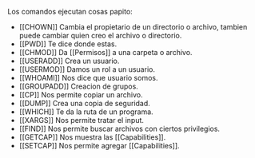 Los comandos ejecutan cosas papito:
- [[CHOWN]] Cambia el propietario de un directorio o archivo, tambien puede cambiar quien creo el archivo o directorio.
- [[PWD]] Te dice donde estas.
- [[CHMOD]] Da [[Permisos]] a una carpeta o archivo.
- [[USERADD]] Crea un usuario.
- [[USERMOD]] Damos un rol a un usuario.
- [[WHOAMI]] Nos dice que usuario somos.
- [[GROUPADD]] Creacion de grupos.
- [[CP]] Nos permite copiar un archivo.
- [[DUMP]] Crea una copia de seguridad.
- [[WHICH]] Te da la ruta de un programa.
- [[XARGS]] Nos permite tratar el input.
- [[FIND]] Nos permite buscar archivos con ciertos privilegios.
- [[GETCAP]] Nos muestra las [[Capabilities]].
- [[SETCAP]] Nos permite agregar [[Capabilities]].
